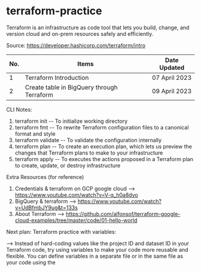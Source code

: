 # terraform-practice

Terraform is an infrastructure as code tool that lets you build, change, and version cloud and on-prem resources safely and efficiently.

Source: https://developer.hashicorp.com/terraform/intro

No. | Items | Date Updated 
--- | --- | ---
1 | Terraform Introduction | 07 April 2023
2 | Create table in BigQuery through Terraform | 09 April 2023


CLI Notes:

1. terraform init -- To initialize working directory
2. terraform fmt --  To rewrite Terraform configuration files to a canonical format and style
3. terraform validate -- To validate the configuration internally
4. terraform plan -- To create an execution plan, which lets us preview the changes that Terraform plans to make to your infrastructure
5. terraform apply -- To executes the actions proposed in a Terraform plan to create, update, or destroy infrastructure


Extra Resources (for reference)
1. Credentials & terraform on GCP google cloud --> https://www.youtube.com/watch?v=V-q_h0a8dvo 
2. BigQuery & terraform --> https://www.youtube.com/watch?v=UdBfmbJY9ug&t=133s 
3. About Terraform --> https://github.com/alfonsof/terraform-google-cloud-examples/tree/master/code/01-hello-world

Next plan:
Terraform practice with variables: 

--> Instead of hard-coding values like the project ID and dataset ID in your Terraform code, try using variables to make your code more reusable and flexible. You can define variables in a separate file or in the same file as your code using the 
